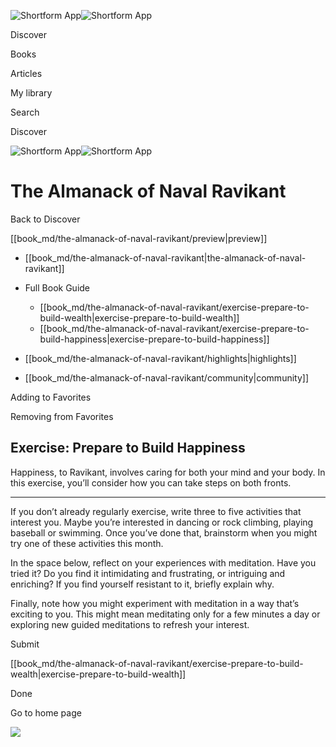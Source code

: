 ![Shortform App](/img/logo.36a2399e.svg)![Shortform App](/img/logo-dark.70c1b072.svg)

Discover

Books

Articles

My library

Search

Discover

![Shortform App](/img/logo.36a2399e.svg)![Shortform App](/img/logo-dark.70c1b072.svg)

# The Almanack of Naval Ravikant

Back to Discover

[[book_md/the-almanack-of-naval-ravikant/preview|preview]]

  * [[book_md/the-almanack-of-naval-ravikant|the-almanack-of-naval-ravikant]]
  * Full Book Guide

    * [[book_md/the-almanack-of-naval-ravikant/exercise-prepare-to-build-wealth|exercise-prepare-to-build-wealth]]
    * [[book_md/the-almanack-of-naval-ravikant/exercise-prepare-to-build-happiness|exercise-prepare-to-build-happiness]]
  * [[book_md/the-almanack-of-naval-ravikant/highlights|highlights]]
  * [[book_md/the-almanack-of-naval-ravikant/community|community]]



Adding to Favorites 

Removing from Favorites 

## Exercise: Prepare to Build Happiness

Happiness, to Ravikant, involves caring for both your mind and your body. In this exercise, you’ll consider how you can take steps on both fronts.

* * *

If you don’t already regularly exercise, write three to five activities that interest you. Maybe you’re interested in dancing or rock climbing, playing baseball or swimming. Once you’ve done that, brainstorm when you might try one of these activities this month.

In the space below, reflect on your experiences with meditation. Have you tried it? Do you find it intimidating and frustrating, or intriguing and enriching? If you find yourself resistant to it, briefly explain why.

Finally, note how you might experiment with meditation in a way that’s exciting to you. This might mean meditating only for a few minutes a day or exploring new guided meditations to refresh your interest.

Submit 

[[book_md/the-almanack-of-naval-ravikant/exercise-prepare-to-build-wealth|exercise-prepare-to-build-wealth]]

Done

Go to home page 

![](https://bat.bing.com/action/0?ti=56018282&Ver=2&mid=0b83185b-7e79-4399-aedd-7e3ff350aea5&sid=1711133063fa11eebdec89a8b8ae3bbc&vid=171147a063fa11eea7440fcfeb230d96&vids=0&msclkid=N&pi=0&lg=en-US&sw=800&sh=600&sc=24&nwd=1&tl=Shortform%20%7C%20Book&p=https%3A%2F%2Fwww.shortform.com%2Fapp%2Fbook%2Fthe-almanack-of-naval-ravikant%2Fexercise-prepare-to-build-happiness&r=&lt=343&evt=pageLoad&sv=1&rn=512536)
